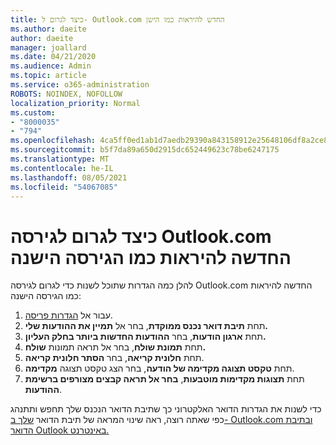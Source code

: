 ```yaml
---
title: כיצד לגרום ל- Outlook.com החדש להיראות כמו הישן
ms.author: daeite
author: daeite
manager: joallard
ms.date: 04/21/2020
ms.audience: Admin
ms.topic: article
ms.service: o365-administration
ROBOTS: NOINDEX, NOFOLLOW
localization_priority: Normal
ms.custom:
- "8000035"
- "794"
ms.openlocfilehash: 4ca5ff0ed1ab1d7aedb29390a843158912e25648106df8a2ce88a0b8458d62fa
ms.sourcegitcommit: b5f7da89a650d2915dc652449623c78be6247175
ms.translationtype: MT
ms.contentlocale: he-IL
ms.lasthandoff: 08/05/2021
ms.locfileid: "54067085"
---
```

# <a name="how-to-make-the-new-outlookcom-look-like-the-old-version"></a>כיצד לגרום לגירסה Outlook.com החדשה להיראות כמו הגירסה הישנה

להלן כמה הגדרות שתוכל לשנות כדי לגרום לגירסה Outlook.com החדשה להיראות כמו הגירסה הישנה:

1. עבור אל [הגדרות פריסה](https://outlook.live.com/mail/options/mail/layout).
1. תחת **תיבת דואר נכנס ממוקדת**, בחר אל **תמיין את ההודעות שלי.**
1. תחת **ארגון הודעות**, בחר **ההודעות החדשות ביותר בחלק העליון.**
1. תחת **תמונת שולח**, בחר אל תראה תמונות **שולח.**
1. תחת **חלונית קריאה**, בחר **הסתר חלונית קריאה**.
1. תחת **טקסט תצוגה מקדימה של הודעה**, בחר הצג טקסט תצוגה **מקדימה**.
1. תחת **תצוגות מקדימות מוטבעות**, **בחר אל תראה קבצים מצורפים ברשימת ההודעות**.

כדי לשנות את הגדרות הדואר האלקטרוני כך שתיבת הדואר הנכנס שלך תחפש ותתנהג כפי שאתה רוצה, ראה שינוי המראה של תיבת הדואר [שלך ב- Outlook.com ובתיבת הדואר Outlook באינטרנט.](https://support.office.com/article/b41c2ecb-f23c-42b3-b7f8-659646d5e58c?wt.mc_id=Office_Outlook_com_Alchemy)